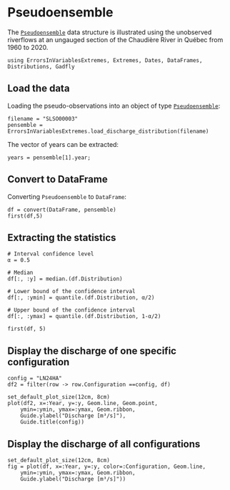 # Pseudoensemble

The [`Pseudoensemble`](@ref) data structure is illustrated using the unobserved riverflows at an ungauged section of the Chaudière River in Québec from 1960 to 2020.

```@setup chaudiere
using ErrorsInVariablesExtremes, Extremes, Dates, DataFrames, Distributions, Gadfly
```

## Load the data

Loading the pseudo-observations into an object of type [`Pseudoensemble`](@ref):
```@example chaudiere
filename = "SLSO00003"
pensemble = ErrorsInVariablesExtremes.load_discharge_distribution(filename)
```

The vector of years can be extracted:
```@example chaudiere
years = pensemble[1].year;
```

## Convert to DataFrame

Converting `Pseudoensemble` to `DataFrame`:
```@example chaudiere
df = convert(DataFrame, pensemble)
first(df,5)
```

## Extracting the statistics
```@example chaudiere
# Interval confidence level
α = 0.5

# Median
df[:, :y] = median.(df.Distribution)

# Lower bound of the confidence interval
df[:, :ymin] = quantile.(df.Distribution, α/2)

# Upper bound of the confidence interval
df[:, :ymax] = quantile.(df.Distribution, 1-α/2)

first(df, 5)
```


## Display the discharge of one specific configuration


```@example chaudiere
config = "LN24HA"
df2 = filter(row -> row.Configuration ==config, df)

set_default_plot_size(12cm, 8cm)
plot(df2, x=:Year, y=:y, Geom.line, Geom.point,
    ymin=:ymin, ymax=:ymax, Geom.ribbon,
    Guide.ylabel("Discharge [m³/s]"),
    Guide.title(config))
```

## Display the discharge of all configurations

```@example chaudiere
set_default_plot_size(12cm, 8cm)
fig = plot(df, x=:Year, y=:y, color=:Configuration, Geom.line,
    ymin=:ymin, ymax=:ymax, Geom.ribbon,
    Guide.ylabel("Discharge [m³/s]"))
```